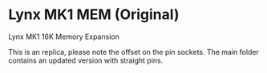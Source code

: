 # Lynx MK1 MEM (Original)

Lynx MK1 16K Memory Expansion

This is an replica, please note the offset on the pin sockets. The main folder contains an updated version with straight pins.